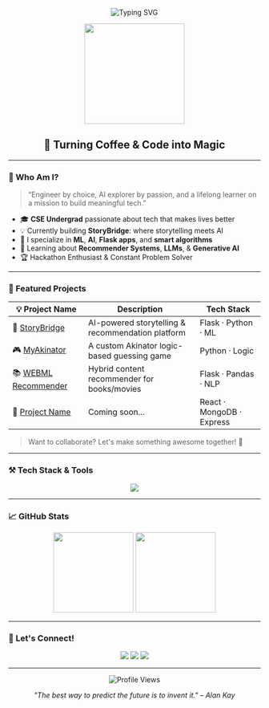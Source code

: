 <!-- Animated Typing Header -->
<p align="center">
  <img src="https://readme-typing-svg.demolab.com?font=Fira+Code&duration=3000&pause=1000&center=true&vCenter=true&width=500&lines=Hey+There+👋+I'm+Chinmay+Vuppu!;CS+Undergrad+%7C+AI+Explorer+%7C+Tech+Tinkerer;Welcome+to+my+GitHub+Universe!+" alt="Typing SVG" />
</p>

<p align="center">
  <img src="https://media.giphy.com/media/26tn33aiTi1jkl6H6/giphy.gif" width="200" />
</p>

<h2 align="center">🚀 Turning Coffee & Code into Magic</h2>

---

### 🧠 Who Am I?

> “Engineer by choice, AI explorer by passion, and a lifelong learner on a mission to build meaningful tech.”

- 🎓 **CSE Undergrad** passionate about tech that makes lives better
- 💡 Currently building **StoryBridge**: where storytelling meets AI
- 🧠 I specialize in **ML**, **AI**, **Flask apps**, and **smart algorithms**
- 🌱 Learning about **Recommender Systems**, **LLMs**, & **Generative AI**
- 🏆 Hackathon Enthusiast & Constant Problem Solver

---

### 💼 Featured Projects

| 💡 Project Name | Description | Tech Stack |
|----------------|-------------|------------|
| 🌉 [StoryBridge](https://github.com/RhiyaBhat/StoryBridge) | AI-powered storytelling & recommendation platform | Flask · Python · ML |
| 🎮 [MyAkinator](#) | A custom Akinator logic-based guessing game | Python · Logic |
| 📚 [WEBML Recommender](#) | Hybrid content recommender for books/movies | Flask · Pandas · NLP |
| 🧪 [Project Name](#) | Coming soon... | React · MongoDB · Express |

> Want to collaborate? Let's make something awesome together! 🤝

---

### ⚒️ Tech Stack & Tools

<p align="center">
  <img src="https://skillicons.dev/icons?i=python,flask,scikit-learn,tensorflow,html,css,js,react,nodejs,mysql,mongodb,git,github,vscode,figma" />
</p>

---

### 📈 GitHub Stats

<div align="center">
  <img src="https://github-readme-stats.vercel.app/api?username=Chin-may02&show_icons=true&theme=tokyonight&hide=issues" height="160px"/>
  <img src="https://github-readme-stats.vercel.app/api/top-langs/?username=Chin-may02&layout=compact&theme=tokyonight" height="160px"/>
</div>

---

### 🔗 Let's Connect!

<p align="center">
  <a href="mailto:chinmayvuppu@gmail.com"><img src="https://img.shields.io/badge/Gmail-D14836?style=for-the-badge&logo=gmail&logoColor=white"/></a>
  <a href="https://www.linkedin.com/in/chinmay-vuppu"><img src="https://img.shields.io/badge/LinkedIn-0A66C2?style=for-the-badge&logo=linkedin&logoColor=white"/></a>
  <a href="https://github.com/Chin-may02"><img src="https://img.shields.io/badge/GitHub-171515?style=for-the-badge&logo=github&logoColor=white"/></a>
</p>

---

<p align="center">
  <img src="https://komarev.com/ghpvc/?username=Chin-may02&label=Profile+Views&color=blue&style=flat" alt="Profile Views" />
</p>

<p align="center">
  <i>"The best way to predict the future is to invent it." – Alan Kay</i>
</p>
